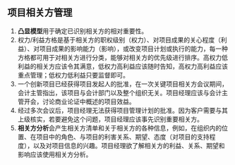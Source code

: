 ## 项目相关方管理
1. **凸显模型**用于确定已识别相关方的相对重要性。
2. 权力/利益方格是基于相关方的职权级别（权力）、对项目成果的关心程度（利益）、对项目成果的影响能力（影响），或改变项目计划或执行的能力，每一种方格都可用于对相关方进行分类，能够对相关方的优先级进行排序。高权力低利益的相关方应该令其满意，低权力高利益应该随时告知，高权力高利益应该重点管理；低权力低利益只要监督即可。
3. 一个创新项目已经获得项目发起人的批准，在一次关键项目相关方会议期间，会计主管指出，该项目与会计部门以及整个组织无关。项目经理应该与会计主管开会，讨论商业论证中概述的项目效益。
4. 经过多次会议后，项目经理无法获得项目管理计划的批准。因为客户需要与其上级核实，若要避免这个问题，项目经理应该事先识别重要相关方。
5. **相关方分析**会产生相关方清单和关于相关方的各种信息，例如，在组织内的位置、在项目中的角色、与项目的利害关系、期望、态度（对项目的支持程度），以及对项目信息的兴趣。项目经理欲了解相关方的利益、关系、期望和影响应该使用相关方分析。